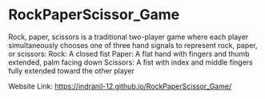 # RockPaperScissor_Game
Rock, paper, scissors is a traditional two-player game where each player simultaneously chooses one of three hand signals to represent rock, paper, or scissors: 
Rock: A closed fist 
Paper: A flat hand with fingers and thumb extended, palm facing down 
Scissors: A fist with index and middle fingers fully extended toward the other player

Website Link:
https://indranil-12.github.io/RockPaperScissor_Game/
